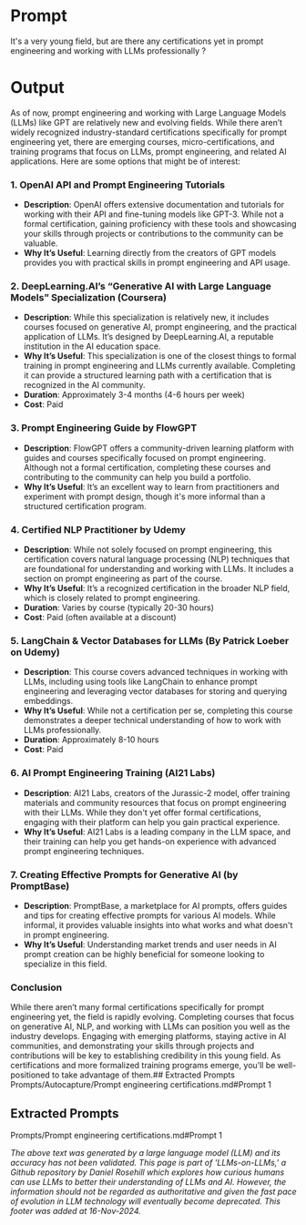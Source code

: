 # Prompt

It's a very young field, but are there any certifications yet in prompt engineering and working with LLMs professionally ?

# Output

As of now, prompt engineering and working with Large Language Models (LLMs) like GPT are relatively new and evolving fields. While there aren’t widely recognized industry-standard certifications specifically for prompt engineering yet, there are emerging courses, micro-certifications, and training programs that focus on LLMs, prompt engineering, and related AI applications. Here are some options that might be of interest:

### 1. OpenAI API and Prompt Engineering Tutorials

- **Description**: OpenAI offers extensive documentation and tutorials for working with their API and fine-tuning models like GPT-3. While not a formal certification, gaining proficiency with these tools and showcasing your skills through projects or contributions to the community can be valuable.
- **Why It’s Useful**: Learning directly from the creators of GPT models provides you with practical skills in prompt engineering and API usage.

### 2. DeepLearning.AI’s “Generative AI with Large Language Models” Specialization (Coursera)

- **Description**: While this specialization is relatively new, it includes courses focused on generative AI, prompt engineering, and the practical application of LLMs. It’s designed by DeepLearning.AI, a reputable institution in the AI education space.
- **Why It’s Useful**: This specialization is one of the closest things to formal training in prompt engineering and LLMs currently available. Completing it can provide a structured learning path with a certification that is recognized in the AI community.
- **Duration**: Approximately 3-4 months (4-6 hours per week)
- **Cost**: Paid

### 3. Prompt Engineering Guide by FlowGPT

- **Description**: FlowGPT offers a community-driven learning platform with guides and courses specifically focused on prompt engineering. Although not a formal certification, completing these courses and contributing to the community can help you build a portfolio.
- **Why It’s Useful**: It’s an excellent way to learn from practitioners and experiment with prompt design, though it's more informal than a structured certification program.

### 4. Certified NLP Practitioner by Udemy

- **Description**: While not solely focused on prompt engineering, this certification covers natural language processing (NLP) techniques that are foundational for understanding and working with LLMs. It includes a section on prompt engineering as part of the course.
- **Why It’s Useful**: It’s a recognized certification in the broader NLP field, which is closely related to prompt engineering.
- **Duration**: Varies by course (typically 20-30 hours)
- **Cost**: Paid (often available at a discount)

### 5. LangChain & Vector Databases for LLMs (By Patrick Loeber on Udemy)

- **Description**: This course covers advanced techniques in working with LLMs, including using tools like LangChain to enhance prompt engineering and leveraging vector databases for storing and querying embeddings.
- **Why It’s Useful**: While not a certification per se, completing this course demonstrates a deeper technical understanding of how to work with LLMs professionally.
- **Duration**: Approximately 8-10 hours
- **Cost**: Paid

### 6. AI Prompt Engineering Training (AI21 Labs)

- **Description**: AI21 Labs, creators of the Jurassic-2 model, offer training materials and community resources that focus on prompt engineering with their LLMs. While they don't yet offer formal certifications, engaging with their platform can help you gain practical experience.
- **Why It’s Useful**: AI21 Labs is a leading company in the LLM space, and their training can help you get hands-on experience with advanced prompt engineering techniques.

### 7. Creating Effective Prompts for Generative AI (by PromptBase)

- **Description**: PromptBase, a marketplace for AI prompts, offers guides and tips for creating effective prompts for various AI models. While informal, it provides valuable insights into what works and what doesn't in prompt engineering.
- **Why It’s Useful**: Understanding market trends and user needs in AI prompt creation can be highly beneficial for someone looking to specialize in this field.

### Conclusion

While there aren’t many formal certifications specifically for prompt engineering yet, the field is rapidly evolving. Completing courses that focus on generative AI, NLP, and working with LLMs can position you well as the industry develops. Engaging with emerging platforms, staying active in AI communities, and demonstrating your skills through projects and contributions will be key to establishing credibility in this young field. As certifications and more formalized training programs emerge, you’ll be well-positioned to take advantage of them.## Extracted Prompts
Prompts/Autocapture/Prompt engineering certifications.md#Prompt 1

## Extracted Prompts

Prompts/Prompt engineering certifications.md#Prompt 1

*The above text was generated by a large language model (LLM) and its accuracy has not been validated. This page is part of 'LLMs-on-LLMs,' a Github repository by Daniel Rosehill which explores how curious humans can use LLMs to better their understanding of LLMs and AI. However, the information should not be regarded as authoritative and given the fast pace of evolution in LLM technology will eventually become deprecated. This footer was added at 16-Nov-2024.*



